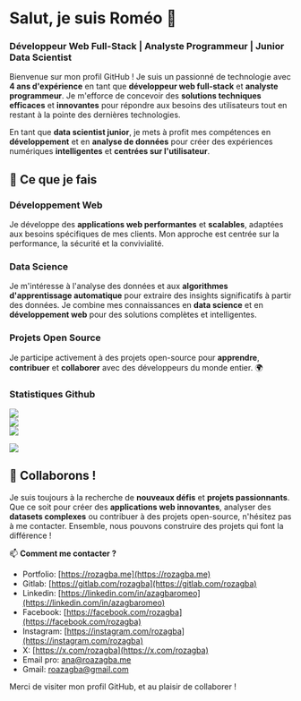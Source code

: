 # Salut, je suis Roméo 👋

### Développeur Web Full-Stack | Analyste Programmeur | Junior Data Scientist

Bienvenue sur mon profil GitHub ! Je suis un passionné de technologie avec **4 ans d'expérience** en tant que **développeur web full-stack** et **analyste programmeur**. Je m'efforce de concevoir des **solutions techniques efficaces** et **innovantes** pour répondre aux besoins des utilisateurs tout en restant à la pointe des dernières technologies.

En tant que **data scientist junior**, je mets à profit mes compétences en **développement** et en **analyse de données** pour créer des expériences numériques **intelligentes** et **centrées sur l'utilisateur**.

## 🌟 Ce que je fais

### Développement Web
Je développe des **applications web performantes** et **scalables**, adaptées aux besoins spécifiques de mes clients. Mon approche est centrée sur la performance, la sécurité et la convivialité.

### Data Science
Je m'intéresse à l'analyse des données et aux **algorithmes d'apprentissage automatique** pour extraire des insights significatifs à partir des données. Je combine mes connaissances en **data science** et en **développement web** pour des solutions complètes et intelligentes.

### Projets Open Source
Je participe activement à des projets open-source pour **apprendre**, **contribuer** et **collaborer** avec des développeurs du monde entier. 🌍

### Statistiques Github
![](https://github-readme-stats.vercel.app/api?username=roazagba&theme=dark&hide_border=false&include_all_commits=true&count_private=false)<br/>
![](https://github-readme-streak-stats.herokuapp.com/?user=roazagba&theme=dark&hide_border=false)<br/>
![](https://github-readme-stats.vercel.app/api/top-langs/?username=roazagba&theme=dark&hide_border=false&include_all_commits=true&count_private=false&layout=compact)

[![](https://visitcount.itsvg.in/api?id=HugoCoder1&icon=0&color=0)](https://visitcount.itsvg.in)

## 💬 Collaborons !

Je suis toujours à la recherche de **nouveaux défis** et **projets passionnants**. Que ce soit pour créer des **applications web innovantes**, analyser des **datasets complexes** ou contribuer à des projets open-source, n'hésitez pas à me contacter. Ensemble, nous pouvons construire des projets qui font la différence !

📫 **Comment me contacter ?**
- Portfolio: [https://rozagba.me](https://rozagba.me)
- Gitlab: [https://gitlab.com/rozagba](https://gitlab.com/rozagba)
- Linkedin: [https://linkedin.com/in/azagbaromeo](https://linkedin.com/in/azagbaromeo)
- Facebook: [https://facebook.com/rozagba](https://facebook.com/rozagba)
- Instagram: [https://instagram.com/rozagba](https://instagram.com/rozagba)
- X: [https://x.com/rozagba](https://x.com/rozagba)
- Email pro: [ana@roazagba.me](mailto:ana@roazagba.me)
- Gmail: [roazagba@gmail.com](mailto:roazagba@gmail.com)

Merci de visiter mon profil GitHub, et au plaisir de collaborer !
